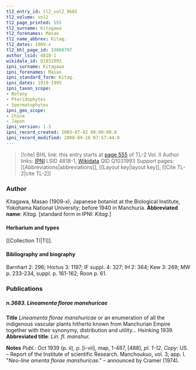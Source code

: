 ```yaml
---
tl2_entry_id: tl2_vol2_0665
tl2_volume: vol2
tl2_page_printed: 555
tl2_surname: Kitagawa
tl2_forenames: Masao
tl2_name_abbrev: Kitag.
tl2_dates: 1909-x
tl2_bhl_page_id: 33068797
author_lsid: 4818-1
wikidata_id: Q1031993
ipni_surname: Kitagawa
ipni_forenames: Masao
ipni_standard_form: Kitag.
ipni_dates: 1910-1995
ipni_taxon_scope: 
- Botany
- Pteridophytes
- Spermatophytes
ipni_geo_scope: 
- China
- Japan
ipni_version: 1.3
ipni_record_created: 2003-07-02 00:00:00.0
ipni_record_modified: 2008-09-16 07:57:44.0
---
```


> [!cite] BHL link: this entry starts at [page 555](https://www.biodiversitylibrary.org/page/33068797) of TL-2 Vol. II
> Author links: [IPNI](https://www.ipni.org/a/4818-1) LSID 4818-1, [Wikidata](https://www.wikidata.org/wiki/Q1031993) QID Q1031993
> Support pages: [[Abbreviations|abbreviations]], [[Layout key|layout key]], [[Cite TL-2|cite TL-2]]

### Author

Kitagawa, Masao (1909-x), Japanese botanist at the Biological Institute, Yokohama National University; before 1940 in Manchuria. 
**Abbreviated name**: *Kitag.* \[standard form in IPNI: *Kitag.*\]

#### Herbarium and types

[[Collection TI|TI]].

#### Bibliography and biography

Barnhart 2: 296; Hortus 3: 1197; IF suppl. 4: 327; IH 2: 364; Kew 3: 269; MW p. 233-234, suppl. p. 161-162; Roon p. 61.

### Publications

##### n.3683. Lineamenta florae manshuricae

**Title**
*Lineamenta florae manshuricae* or an enumeration of all the indigenous vascular plants hitherto known from Manchurian Empire together with their synonymy, distribution and utility... Hsinking 1939.
**Abbreviated title**: *Lin. fl. manshur.*

**Notes**
*Publ*.: Oct 1939 (p. ii), p. \[i-vii\], map, 1-487, \[488\], *pl. 1-12. Copy*: US. – Report of the Institute of scientific Research. Manchoukuo, vol. 3, app. I. "*Neo-line amenta florae manshuricae*." – announced by Cramer (1974).

